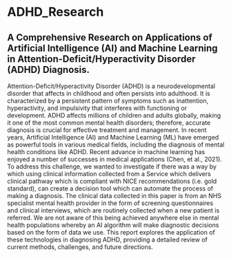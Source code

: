 # ADHD_Research

## A Comprehensive Research on Applications of Artificial Intelligence (AI) and Machine Learning in Attention-Deficit/Hyperactivity Disorder (ADHD) Diagnosis.

Attention-Deficit/Hyperactivity Disorder (ADHD) is a neurodevelopmental disorder that affects in childhood and often persists into adulthood. It is characterized by a persistent pattern of symptoms such as inattention, hyperactivity, and impulsivity that interferes with functioning or development. ADHD affects millions of children and adults globally, making it one of the most common mental health disorders; therefore, accurate diagnosis is crucial for effective treatment and management. In recent years, Artificial Intelligence (AI) and Machine Learning (ML) have emerged as powerful tools in various medical fields, including the diagnosis of mental health conditions like ADHD. 
Recent advance in machine learning has enjoyed a number of successes in medical applications (Chen, et al., 2021). To address this challenge, we wanted to investigate if there was a way by which using clinical information collected from a Service which delivers clinical pathway which is compliant with NICE recommendations (i.e. gold standard), can create a decision tool which can automate the process of making a diagnosis. The clinical data collected in this paper is from an NHS specialist mental health provider in the form of screening questionnaires and clinical interviews, which are routinely collected when a new patient is referred. We are not aware of this being achieved anywhere else in mental health populations whereby an AI algorithm will make diagnostic decisions based on the form of data we use. This report explores the application of these technologies in diagnosing ADHD, providing a detailed review of current methods, challenges, and future directions.

